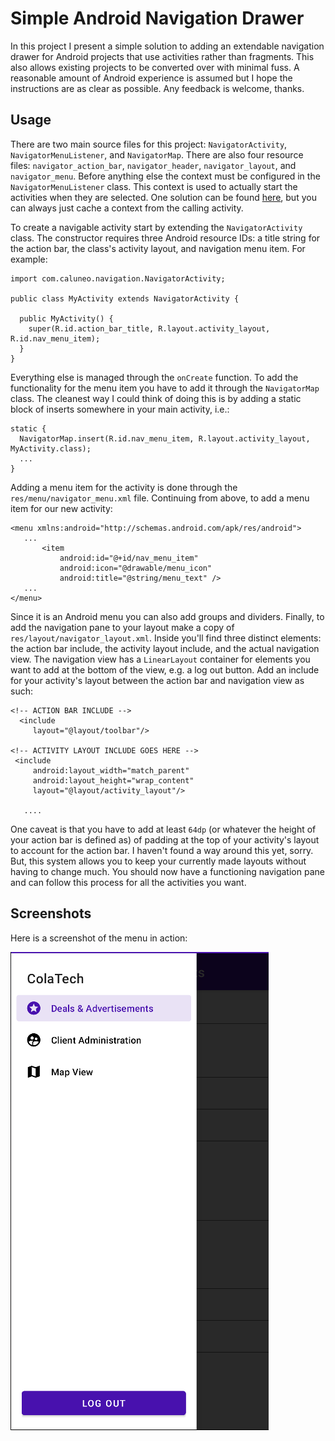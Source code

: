 # Simple Android Navigation Drawer

In this project I present a simple solution to adding an extendable
navigation drawer for Android projects that use activities rather than fragments. This also allows existing projects to be converted over with minimal fuss. A reasonable amount of Android experience is assumed but I hope the instructions are as clear as possible. Any feedback is welcome, thanks.

## Usage

There are two main source files for this project: `NavigatorActivity`, `NavigatorMenuListener`, and `NavigatorMap`. There are also four resource files: `navigator_action_bar`, `navigator_header`, `navigator_layout`, and `navigator_menu`. Before anything else the context must be configured in the `NavigatorMenuListener` class. This context is used to actually start the activities when they are selected. One solution can be found [here](https://stackoverflow.com/questions/2002288/static-way-to-get-context-in-android), but you can always just cache a context from the calling activity.

To create a navigable activity start by extending the `NavigatorActivity` class. The constructor requires three Android resource IDs: a title string for the action bar, the class's activity layout, and navigation menu item. For example:

```
import com.caluneo.navigation.NavigatorActivity;

public class MyActivity extends NavigatorActivity {

  public MyActivity() {
    super(R.id.action_bar_title, R.layout.activity_layout, R.id.nav_menu_item);
  }
}

```

Everything else is managed through the `onCreate` function. To add the functionality for the menu item you have to add it through the `NavigatorMap` class. The cleanest way I could think of doing this is by adding a static block of inserts somewhere in your main activity, i.e.:

```
static {
  NavigatorMap.insert(R.id.nav_menu_item, R.layout.activity_layout, MyActivity.class);
  ...
}

```

Adding a menu item for the activity is done through the `res/menu/navigator_menu.xml` file. Continuing from above, to add a menu item for our new activity:

 ```
 <menu xmlns:android="http://schemas.android.com/apk/res/android">
    ...
        <item
            android:id="@+id/nav_menu_item"
            android:icon="@drawable/menu_icon"
            android:title="@string/menu_text" />
    ...
</menu>
 ```

 Since it is an Android menu you can also add groups and dividers. Finally, to add the navigation pane to your layout make a copy of `res/layout/navigator_layout.xml`. Inside you'll find three distinct elements: the action bar include, the activity layout include, and the actual navigation view. The navigation view has a `LinearLayout` container for elements you want to add at the bottom of the view, e.g. a log out button. Add an include for your activity's layout between the action bar and navigation view as such:

 ```
 <!-- ACTION BAR INCLUDE -->
   <include
      layout="@layout/toolbar"/>

<!-- ACTIVITY LAYOUT INCLUDE GOES HERE -->
  <include
      android:layout_width="match_parent"
      android:layout_height="wrap_content"
      layout="@layout/activity_layout"/>

    ....
 ```

One caveat is that you have to add at least `64dp` (or whatever the height of your action bar is defined as) of padding at the top of your activity's layout to account for the action bar. I haven't found a way around this yet, sorry. But, this system allows you to keep your currently made layouts without having to change much. You should now have a functioning navigation pane and can follow this process for all the activities you want.

## Screenshots

Here is a screenshot of the menu in action:

![Screenshot of usage](img/shot.png)

